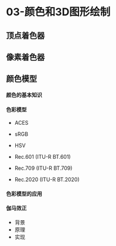 # 03-颜色和3D图形绘制

## 顶点着色器

## 像素着色器

## 颜色模型

#### 颜色的基本知识

#### 色彩模型

* ACES

* sRGB
* HSV
* Rec.601 (ITU-R BT.601)

* Rec.709 (ITU-R BT.709)
* Rec.2020 (ITU-R BT.2020)

#### 色彩模型的应用

#### 伽马效正

* 背景
* 原理
* 实现

